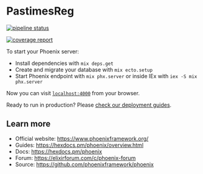 # PastimesReg

[![pipeline status](https://gitlab.com/plangora/pastimes-reg/badges/main/pipeline.svg)](https://gitlab.com/plangora/pastimes-reg/-/commits/main)

[![coverage report](https://gitlab.com/plangora/pastimes-reg/badges/main/coverage.svg)](https://gitlab.com/plangora/pastimes-reg/-/commits/main)

To start your Phoenix server:

  * Install dependencies with `mix deps.get`
  * Create and migrate your database with `mix ecto.setup`
  * Start Phoenix endpoint with `mix phx.server` or inside IEx with `iex -S mix phx.server`

Now you can visit [`localhost:4000`](http://localhost:4000) from your browser.

Ready to run in production? Please [check our deployment guides](https://hexdocs.pm/phoenix/deployment.html).

## Learn more

  * Official website: https://www.phoenixframework.org/
  * Guides: https://hexdocs.pm/phoenix/overview.html
  * Docs: https://hexdocs.pm/phoenix
  * Forum: https://elixirforum.com/c/phoenix-forum
  * Source: https://github.com/phoenixframework/phoenix
